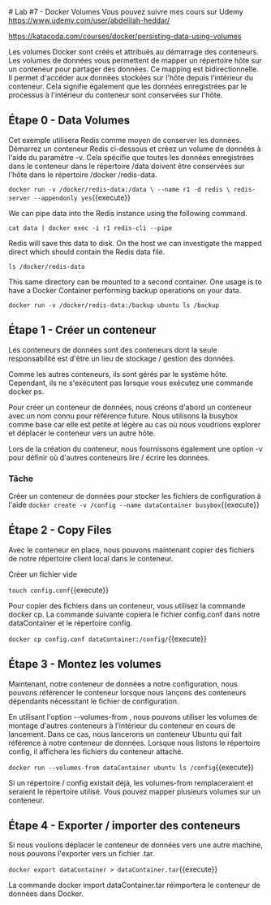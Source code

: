 # Lab #7 - Docker Volumes
Vous pouvez suivre mes cours sur Udemy
https://www.udemy.com/user/abdelilah-heddar/

https://katacoda.com/courses/docker/persisting-data-using-volumes

Les volumes Docker sont créés et attribués au démarrage des conteneurs.
Les volumes de données vous permettent de mapper un répertoire hôte sur un conteneur pour partager des données.
Ce mapping est bidirectionnelle. Il permet d'accéder aux données stockées sur l'hôte depuis l'intérieur du conteneur. Cela signifie également que les données enregistrées par le processus à l'intérieur du conteneur sont conservées sur l'hôte.

## Étape 0 - Data Volumes

Cet exemple utilisera Redis comme moyen de conserver les données. Démarrez un conteneur Redis ci-dessous et créez un volume de données à l'aide du paramètre -v. Cela spécifie que toutes les données enregistrées dans le conteneur dans le répertoire /data doivent être conservées sur l'hôte dans le répertoire /docker /redis-data.

`docker run -v /docker/redis-data:/data \ --name r1 -d redis \ redis-server --appendonly yes`{{execute}}

We can pipe data into the Redis instance using the following command.

`cat data | docker exec -i r1 redis-cli --pipe`

Redis will save this data to disk. On the host we can investigate the mapped direct which should contain the Redis data file.

`ls /docker/redis-data`

This same directory can be mounted to a second container. One usage is to have a Docker Container performing backup operations on your data.

`docker run -v /docker/redis-data:/backup ubuntu ls /backup`

## Étape 1 - Créer un conteneur

Les conteneurs de données sont des conteneurs dont la seule responsabilité est d'être un lieu de stockage / gestion des données.

Comme les autres conteneurs, ils sont gérés par le système hôte. Cependant, ils ne s'exécutent pas lorsque vous exécutez une commande docker ps.

Pour créer un conteneur de données, nous créons d'abord un conteneur avec un nom connu pour référence future. Nous utilisons la busybox comme base car elle est petite et légère au cas où nous voudrions explorer et déplacer le conteneur vers un autre hôte.

Lors de la création du conteneur, nous fournissons également une option -v pour définir où d'autres conteneurs lire / écrire les données.

### Tâche

Créer un conteneur de données pour stocker les fichiers de configuration à l'aide
`docker create -v /config --name dataContainer busybox`{{execute}}

## Étape 2 - Copy Files

Avec le conteneur en place, nous pouvons maintenant copier des fichiers de notre répertoire client local dans le conteneur.

Créer un fichier vide

`touch config.conf`{{execute}}

Pour copier des fichiers dans un conteneur, vous utilisez la commande docker cp. La commande suivante copiera le fichier config.conf dans notre dataContainer et le répertoire config.

`docker cp config.conf dataContainer:/config/`{{execute}}

## Étape 3 - Montez les volumes

Maintenant, notre conteneur de données a notre configuration, nous pouvons référencer le conteneur lorsque nous lançons des conteneurs dépendants nécessitant le fichier de configuration.

En utilisant l'option --volumes-from <container>, nous pouvons utiliser les volumes de montage d'autres conteneurs à l'intérieur du conteneur en cours de lancement. Dans ce cas, nous lancerons un conteneur Ubuntu qui fait référence à notre conteneur de données. Lorsque nous listons le répertoire config, il affichera les fichiers du conteneur attaché.

`docker run --volumes-from dataContainer ubuntu ls /config`{{execute}}

Si un répertoire / config existait déjà, les volumes-from remplaceraient et seraient le répertoire utilisé. Vous pouvez mapper plusieurs volumes sur un conteneur.

## Étape 4 - Exporter / importer des conteneurs

Si nous voulions déplacer le conteneur de données vers une autre machine, nous pouvons l'exporter vers un fichier .tar.

`docker export dataContainer > dataContainer.tar`{{execute}}

La commande docker import dataContainer.tar réimportera le conteneur de données dans Docker.
